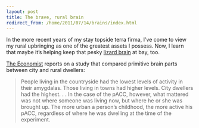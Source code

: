 ```yaml
---
layout: post
title: The brave, rural brain
redirect_from: /home/2011/07/14/brains/index.html
---
```

<p>In the more recent years of my stay topside terra firma, I’ve come to view my rural upbringing as one of the greatest assets I possess.  Now, I learn that maybe it’s helping keep that pesky <a href="http://www.practicallyefficient.com/2010/07/19/fighting-the-war-on-terror-in-our-heads/">lizard brain</a> at bay, too.</p>
<p><a href="http://www.economist.com/node/18864354">The Economist</a> reports on a study that compared primitive brain parts between city and rural dwellers:</p>
<blockquote>
<p>People living in the countryside had the lowest levels of activity in their amygdalas. Those living in towns had higher levels. City dwellers had the highest. . . In the case of the pACC, however, what mattered was not where someone was living now, but where he or she was brought up. The more urban a person’s childhood, the more active his pACC, regardless of where he was dwelling at the time of the experiment.</p>
</blockquote>
